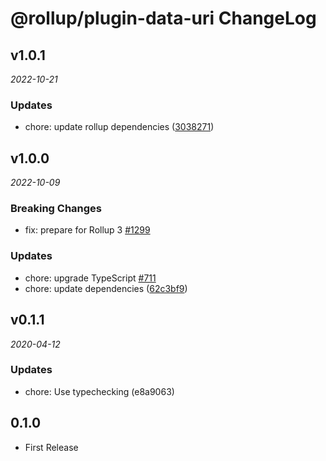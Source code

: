# @rollup/plugin-data-uri ChangeLog

## v1.0.1

_2022-10-21_

### Updates

- chore: update rollup dependencies ([3038271](https://github.com/rollup/plugins/commit/303827191ede6b2e4eade96c6968ed16a587683f))

## v1.0.0

_2022-10-09_

### Breaking Changes

- fix: prepare for Rollup 3 [#1299](https://github.com/rollup/plugins/pull/1299)

### Updates

- chore: upgrade TypeScript [#711](https://github.com/rollup/plugins/pull/711)
- chore: update dependencies ([62c3bf9](https://github.com/rollup/plugins/commit/62c3bf98113eafe99301c56880a4df0b93fd41b7))

## v0.1.1

_2020-04-12_

### Updates

- chore: Use typechecking (e8a9063)

## 0.1.0

- First Release

